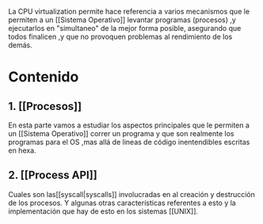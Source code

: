La CPU virtualization permite hace referencia a varios mecanismos que le permiten a un [[Sistema Operativo]] levantar programas (procesos) ,y ejecutarlos en "simultaneo" de la mejor forma posible, asegurando que todos finalicen ,y que no provoquen problemas al rendimiento de los demás.

# Contenido
## 1. [[Procesos]]
En esta parte vamos a estudiar los aspectos principales que le permiten a un [[Sistema Operativo]] correr un programa y que son realmente los programas para el OS ,mas allá de lineas de código inentendibles escritas en hexa.
## 2. [[Process API]]
Cuales son las[[syscall|syscalls]] involucradas en al creación y destrucción de los procesos. Y algunas otras características referentes a esto y la implementación que hay de esto en los sistemas [[UNIX]].